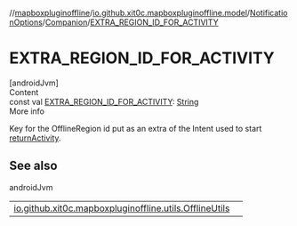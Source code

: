 //[mapboxpluginoffline](../../../../index.md)/[io.github.xit0c.mapboxpluginoffline.model](../../index.md)/[NotificationOptions](../index.md)/[Companion](index.md)/[EXTRA_REGION_ID_FOR_ACTIVITY](-e-x-t-r-a_-r-e-g-i-o-n_-i-d_-f-o-r_-a-c-t-i-v-i-t-y.md)



# EXTRA_REGION_ID_FOR_ACTIVITY  
[androidJvm]  
Content  
const val [EXTRA_REGION_ID_FOR_ACTIVITY](-e-x-t-r-a_-r-e-g-i-o-n_-i-d_-f-o-r_-a-c-t-i-v-i-t-y.md): [String](https://kotlinlang.org/api/latest/jvm/stdlib/kotlin/-string/index.html)  
More info  


Key for the OfflineRegion id put as an extra of the Intent used to start [returnActivity](../return-activity.md).



## See also  
  
androidJvm  
  
| | |
|---|---|
| <a name="io.github.xit0c.mapboxpluginoffline.model/NotificationOptions.Companion/EXTRA_REGION_ID_FOR_ACTIVITY/#/PointingToDeclaration/"></a>[io.github.xit0c.mapboxpluginoffline.utils.OfflineUtils](../../../io.github.xit0c.mapboxpluginoffline.utils/-offline-utils/get-region-id-from-intent.md)| <a name="io.github.xit0c.mapboxpluginoffline.model/NotificationOptions.Companion/EXTRA_REGION_ID_FOR_ACTIVITY/#/PointingToDeclaration/"></a>|
  
  



